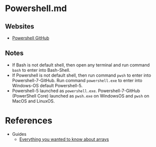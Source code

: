 # Powershell.md

## Websites

* [Powershell GitHub]()

## Notes

* If Bash is not default shell, then open any terminal and run command `bash` to enter into Bash-Shell.
* If Powershell is not default shell, then run command `pwsh` to enter into Powershell-7-GitHub. Run command `powershell.exe` to enter into Windows-OS default Powershell-5.
* Powershell-5 launched as `powershell.exe`. Powershell-7-GitHub (PowerShell Core) launched as `pwsh.exe` on WindowsOS and `pwsh` on MacOS and LinuxOS.

# References

* Guides
  * [Everything you wanted to know about arrays](https://learn.microsoft.com/en-us/powershell/scripting/learn/deep-dives/everything-about-arrays?view=powershell-7.4)
